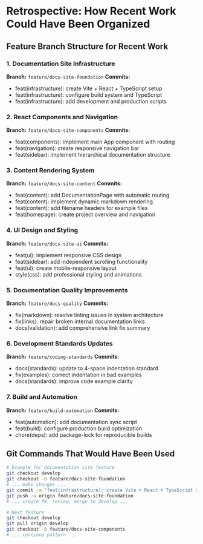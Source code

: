 # Retrospective: How Recent Work Could Have Been Organized

## Feature Branch Structure for Recent Work

### 1. Documentation Site Infrastructure
**Branch:** `feature/docs-site-foundation`
**Commits:**
- feat(infrastructure): create Vite + React + TypeScript setup
- feat(infrastructure): configure build system and TypeScript
- feat(infrastructure): add development and production scripts

### 2. React Components and Navigation  
**Branch:** `feature/docs-site-components`
**Commits:**
- feat(components): implement main App component with routing
- feat(navigation): create responsive navigation bar
- feat(sidebar): implement hierarchical documentation structure

### 3. Content Rendering System
**Branch:** `feature/docs-site-content`
**Commits:**
- feat(content): add DocumentationPage with automatic routing
- feat(content): implement dynamic markdown rendering
- feat(content): add filename headers for example files
- feat(homepage): create project overview and navigation

### 4. UI Design and Styling
**Branch:** `feature/docs-site-ui`
**Commits:**
- feat(ui): implement responsive CSS design
- feat(sidebar): add independent scrolling functionality
- feat(ui): create mobile-responsive layout
- style(css): add professional styling and animations

### 5. Documentation Quality Improvements
**Branch:** `feature/docs-quality`
**Commits:**
- fix(markdown): resolve linting issues in system architecture
- fix(links): repair broken internal documentation links
- docs(validation): add comprehensive link fix summary

### 6. Development Standards Updates
**Branch:** `feature/coding-standards`
**Commits:**
- docs(standards): update to 4-space indentation standard
- fix(examples): correct indentation in bad examples
- docs(standards): improve code example clarity

### 7. Build and Automation
**Branch:** `feature/build-automation`
**Commits:**
- feat(automation): add documentation sync script
- feat(build): configure production build optimization
- chore(deps): add package-lock for reproducible builds

## Git Commands That Would Have Been Used

```bash
# Example for documentation site feature
git checkout develop
git checkout -b feature/docs-site-foundation
# ... make changes ...
git commit -m "feat(infrastructure): create Vite + React + TypeScript setup"
git push -u origin feature/docs-site-foundation
# ... create PR, review, merge to develop ...

# Next feature
git checkout develop  
git pull origin develop
git checkout -b feature/docs-site-components
# ... continue pattern ...
```

